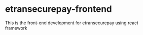 # etransecurepay-frontend
This is the front-end development for etransecurepay using react framework
